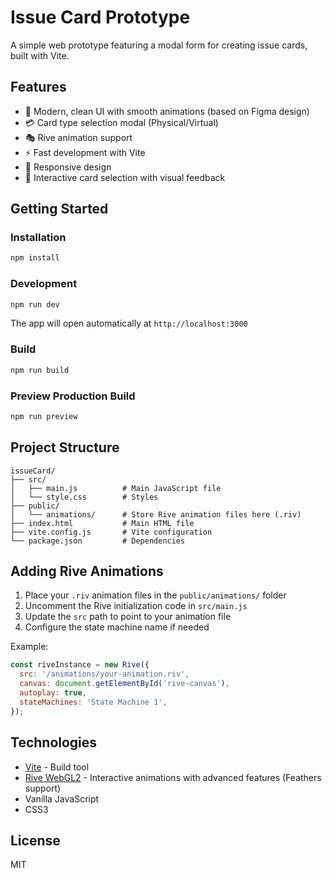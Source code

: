 # Issue Card Prototype

A simple web prototype featuring a modal form for creating issue cards, built with Vite.

## Features

- 🎨 Modern, clean UI with smooth animations (based on Figma design)
- 💳 Card type selection modal (Physical/Virtual)
- 🎭 Rive animation support
- ⚡ Fast development with Vite
- 📱 Responsive design
- 🎯 Interactive card selection with visual feedback

## Getting Started

### Installation

```bash
npm install
```

### Development

```bash
npm run dev
```

The app will open automatically at `http://localhost:3000`

### Build

```bash
npm run build
```

### Preview Production Build

```bash
npm run preview
```

## Project Structure

```
issueCard/
├── src/
│   ├── main.js          # Main JavaScript file
│   └── style.css        # Styles
├── public/
│   └── animations/      # Store Rive animation files here (.riv)
├── index.html           # Main HTML file
├── vite.config.js       # Vite configuration
└── package.json         # Dependencies
```

## Adding Rive Animations

1. Place your `.riv` animation files in the `public/animations/` folder
2. Uncomment the Rive initialization code in `src/main.js`
3. Update the `src` path to point to your animation file
4. Configure the state machine name if needed

Example:
```javascript
const riveInstance = new Rive({
  src: '/animations/your-animation.riv',
  canvas: document.getElementById('rive-canvas'),
  autoplay: true,
  stateMachines: 'State Machine 1',
});
```

## Technologies

- [Vite](https://vitejs.dev/) - Build tool
- [Rive WebGL2](https://rive.app/) - Interactive animations with advanced features (Feathers support)
- Vanilla JavaScript
- CSS3

## License

MIT

